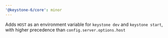 ```yaml
---
'@keystone-6/core': minor
---
```


Adds `HOST` as an environment variable for `keystone dev` and `keystone start`, with higher precedence than `config.server.options.host` 
